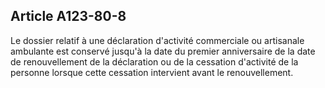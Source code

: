 Article A123-80-8
----
Le dossier relatif à une déclaration d'activité commerciale ou artisanale
ambulante est conservé jusqu'à la date du premier anniversaire de la date de
renouvellement de la déclaration ou de la cessation d'activité de la personne
lorsque cette cessation intervient avant le renouvellement.
